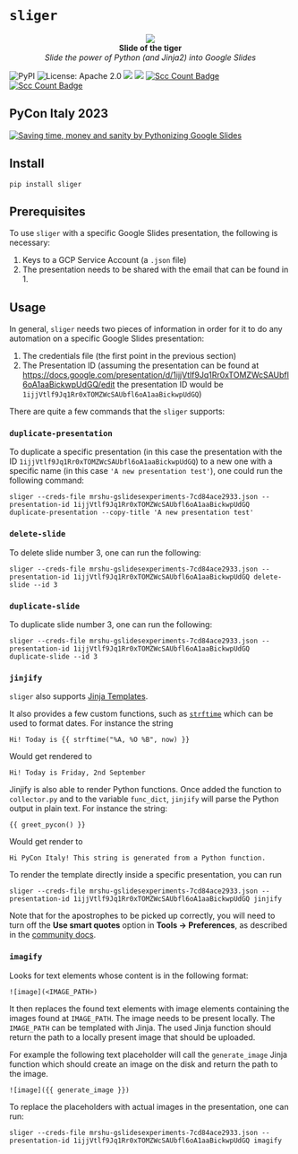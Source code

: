 # `sliger`

<p align="center">
  <img src="https://raw.githubusercontent.com/slidoapp/sliger/main/static/images/sliger-black.png" /> <br />
  <strong>Slide of the tiger</strong> <br />
  <em>Slide the power of Python (and Jinja2) into Google Slides</em>
</p>


<p align="center">

  ![PyPI](https://img.shields.io/pypi/v/sliger)
  ![License: Apache 2.0](https://img.shields.io/badge/License-Apache_2.0-green.svg)
  <a href="https://pycqa.github.io/isort/"><img src="https://img.shields.io/badge/%20imports-isort-%231674b1?style=flat&labelColor=ef8336" /></a>
  <a href="https://github.com/psf/black"><img src="https://img.shields.io/badge/code%20style-black-000000.svg" /></a>
  [![Scc Count Badge](https://sloc.xyz/github/slidoapp/sliger/)](https://github.com/slidoapp/sliger/)
  [![Scc Count Badge](https://sloc.xyz/github/slidoapp/sliger/?category=cocomo)](https://github.com/slidoapp/sliger/)

</p>

## PyCon Italy 2023
[![Saving time, money and sanity by Pythonizing Google Slides](https://img.youtube.com/vi/uCkyusWpMbs/0.jpg)](https://www.youtube.com/watch?v=uCkyusWpMbs)

## Install

    pip install sliger

## Prerequisites

To use `sliger` with a specific Google Slides presentation, the following is necessary:

1. Keys to a GCP Service Account (a `.json` file)
2. The presentation needs to be shared with the email that can be found in 1.

## Usage

In general, `sliger` needs two pieces of information in order for it to
do any automation on a specific Google Slides presentation:

1. The credentials file (the first point in the previous section)
2. The Presentation ID (assuming the presentation can be found at https://docs.google.com/presentation/d/1ijjVtlf9Jq1Rr0xTOMZWcSAUbfl6oA1aaBickwpUdGQ/edit the presentation ID would be `1ijjVtlf9Jq1Rr0xTOMZWcSAUbfl6oA1aaBickwpUdGQ`)

There are quite a few commands that the `sliger` supports:

### `duplicate-presentation`

To duplicate a specific presentation (in this case the presentation with the ID `1ijjVtlf9Jq1Rr0xTOMZWcSAUbfl6oA1aaBickwpUdGQ`) to a new one with a specific name (in this case `'A new presentation test'`), one could run the following command:

    sliger --creds-file mrshu-gslidesexperiments-7cd84ace2933.json --presentation-id 1ijjVtlf9Jq1Rr0xTOMZWcSAUbfl6oA1aaBickwpUdGQ duplicate-presentation --copy-title 'A new presentation test' 

### `delete-slide`

To delete slide number 3, one can run the following:

    sliger --creds-file mrshu-gslidesexperiments-7cd84ace2933.json --presentation-id 1ijjVtlf9Jq1Rr0xTOMZWcSAUbfl6oA1aaBickwpUdGQ delete-slide --id 3

### `duplicate-slide`

To duplicate slide number 3, one can run the following:

    sliger --creds-file mrshu-gslidesexperiments-7cd84ace2933.json --presentation-id 1ijjVtlf9Jq1Rr0xTOMZWcSAUbfl6oA1aaBickwpUdGQ duplicate-slide --id 3

### `jinjify`

`sliger` also supports [Jinja Templates](https://jinja.palletsprojects.com/en/3.1.x/).

It also provides a few custom functions, such as
[`strftime`](https://strftime.org/) which can be used to format dates. For instance the string 

```
Hi! Today is {{ strftime("%A, %O %B", now) }}
```

Would get rendered to

```
Hi! Today is Friday, 2nd September

```

Jinjify is also able to render Python functions. Once added the function to `collector.py` and to the variable `func_dict`, `jinjify` will parse the Python output in plain text.
For instance the string:

```
{{ greet_pycon() }}
```
Would get render to

```
Hi PyCon Italy! This string is generated from a Python function.
```

To render the template directly inside a specific presentation, you can run

    sliger --creds-file mrshu-gslidesexperiments-7cd84ace2933.json --presentation-id 1ijjVtlf9Jq1Rr0xTOMZWcSAUbfl6oA1aaBickwpUdGQ jinjify

Note that for the apostrophes to be picked up correctly, you will need to turn off the **Use smart quotes** option in **Tools -> Preferences**, as described in the [community docs](https://support.google.com/docs/thread/82024200/the-formatting-on-apostrophes-changes-everytime-i-use-the-grammar-spell-check?hl=en).


### `imagify`

Looks for text elements whose content is in the following format:

```
![image](<IMAGE_PATH>)
```

It then replaces the found text elements with image elements containing the images found at 
`IMAGE_PATH`. The image needs to be present locally. The `IMAGE_PATH` can be templated with 
Jinja. The used Jinja function should return the path to a locally present image that should be 
uploaded.

For example the following text placeholder will call the `generate_image` Jinja function which 
should create an image on the disk and return the path to the image. 

```
![image]({{ generate_image }})
```

To replace the placeholders with actual images in the presentation, one can run:

    sliger --creds-file mrshu-gslidesexperiments-7cd84ace2933.json --presentation-id 1ijjVtlf9Jq1Rr0xTOMZWcSAUbfl6oA1aaBickwpUdGQ imagify
